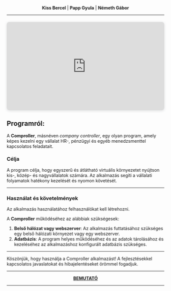 
<div align="center">
<b>Kiss Bercel</b> | <b>Papp Gyula</b> | <b>Németh Gábor</b>
</div>

---

<div align="center" style="position: relative; width: 100%; height: 0; padding-top: 56.2225%; padding-bottom: 0; box-shadow: 0 2px 8px 0 rgba(63,69,81,0.16); margin-top: 1.6em; margin-bottom: 0.9em; overflow: hidden; border-radius: 8px; will-change: transform;">
  <iframe loading="lazy" style="position: absolute; width: 100%; height: 100%; top: 0; left: 0; border: none; padding: 0; margin: 0;"
    src="https://www.canva.com/design/DAGfcK1LnMQ/4G-TFFYhNXGftH0errZT8w/view?embed" allowfullscreen="allowfullscreen" allow="fullscreen">
  </iframe>
</div>

## Programról:
A **Comproller**, másnéven *company controller*, egy olyan program, amely képes kezelni egy vállalat HR-, pénzügyi és egyéb menedzsmenttel kapcsolatos feladatait.

### Célja
A program célja, hogy egyszerű és átlátható virtuális környezetet nyújtson kis-, közép- és nagyvállalatok számára. Az alkalmazás segíti a vállalati folyamatok hatékony kezelését és nyomon követését.

---

### Használat és követelmények

Az alkalmazás használatához felhasználókat kell létrehozni.

A **Comproller** működéséhez az alábbiak szükségesek:

1. **Belső hálózat vagy webszerver**: Az alkalmazás futtatásához szükséges egy belső hálózati környezet vagy egy webszerver.
2. **Adatbázis**: A program helyes működéséhez és az adatok tárolásához és kezeléséhez az alkalmazáshoz konfigurált adatbázis szükséges.

---

Köszönjük, hogy használja a Comproller alkalmazást! A fejlesztésekkel kapcsolatos javaslatokat és hibajelentéseket örömmel fogadjuk.

---

<div align="center">
<a href="https://drive.google.com/drive/folders/1L6zySRzp45_Y8vorld54O9FlnvdPsgSC">
<b>BEMUTATÓ</b>
</a>
</div>

---

